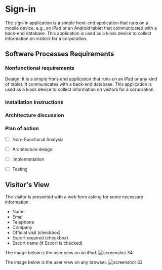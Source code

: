 # Sign-in

The sign-in application is a simple front-end application that runs on a mobile device, e.g., an iPad or an Android tablet that communicated with a back-end database. This application is used as a kiosk device to collect information on visitors for a corporation.


## Software Processes Requirements
### Nonfunctional requirements 
Design: It is a simple front-end application that runs on an iPad or any kind of tablet. It communicates with a back-end database. This application is used as a kiosk device to collect information on visitors for a corporation. 
### Installation instructions
### Architecture discussion 
### Plan of action
 - [ ] Non- Functional Analysis
 - [ ] Architecture design
 - [ ] Implementation
 - [ ] Testing
 



## Visitor's View
The visitor is presented with a web form asking for some necessary information:
* Name
* Email
* Telephone
* Company
* Official visit (checkbox)
* Escort required (checkbox)
* Escort name (if Escort is checked)

The image below is the user view on an iPad.
![screenshot 34](https://user-images.githubusercontent.com/15007021/33885312-d5def4f0-def7-11e7-95e1-a5ed2aed1395.png)


The image below is the user view on any browser.
![screenshot 33](https://user-images.githubusercontent.com/15007021/33885167-61356d6e-def7-11e7-8f30-7f4abf8a438a.png)


